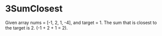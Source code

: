 # 3SumClosest
Given array nums = [-1, 2, 1, -4], and target = 1.  The sum that is closest to the target is 2. (-1 + 2 + 1 = 2).
